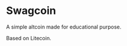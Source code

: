 Swagcoin
================================

A simple altcoin made for educational purpose.

Based on Litecoin.